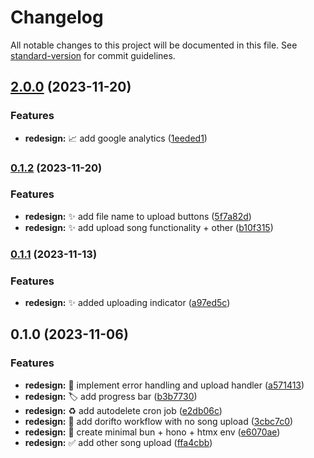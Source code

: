 # Changelog

All notable changes to this project will be documented in this file. See [standard-version](https://github.com/conventional-changelog/standard-version) for commit guidelines.

## [2.0.0](https://github.com/AideTechBot/dorifto.racing/compare/v0.1.2...v2.0.0) (2023-11-20)


### Features

* **redesign:** :chart_with_upwards_trend: add google analytics ([1eeded1](https://github.com/AideTechBot/dorifto.racing/commit/1eeded106fbb108fe996df76bcada70074635479))

### [0.1.2](https://github.com/AideTechBot/dorifto.racing/compare/v0.1.1...v0.1.2) (2023-11-20)


### Features

* **redesign:** :sparkles: add file name to upload buttons ([5f7a82d](https://github.com/AideTechBot/dorifto.racing/commit/5f7a82ddd71c508bd2f65be433d47a9491b3f18a))
* **redesign:** :sparkles: add upload song functionality + other ([b10f315](https://github.com/AideTechBot/dorifto.racing/commit/b10f31588a4ec701c8f11355a61155e6a15f389d))

### [0.1.1](https://github.com/AideTechBot/dorifto.racing/compare/v0.1.0...v0.1.1) (2023-11-13)


### Features

* **redesign:** :sparkles: added uploading indicator ([a97ed5c](https://github.com/AideTechBot/dorifto.racing/commit/a97ed5cb277ae9be8a8571ab297b101e144dde2c))

## 0.1.0 (2023-11-06)


### Features

* **redesign:** :art: implement error handling and upload handler ([a571413](https://github.com/AideTechBot/dorifto.racing/commit/a571413292269199617a13c745272357c41f8b16))
* **redesign:** :label: add progress bar ([b3b7730](https://github.com/AideTechBot/dorifto.racing/commit/b3b77305d8645b522464dd4d880ab62c8e414468))
* **redesign:** :recycle: add autodelete cron job ([e2db06c](https://github.com/AideTechBot/dorifto.racing/commit/e2db06cf5a15219c6162302d4ca19ccab11968b7))
* **redesign:** :rotating_light: add dorifto workflow with no song upload ([3cbc7c0](https://github.com/AideTechBot/dorifto.racing/commit/3cbc7c09473c18082d8bcdddc1d69dabd04943b3))
* **redesign:** :tada: create minimal bun + hono + htmx env ([e6070ae](https://github.com/AideTechBot/dorifto.racing/commit/e6070ae6647538832a1496bf6f2f05f5a68486e5))
* **redesign:** :white_check_mark: add other song upload ([ffa4cbb](https://github.com/AideTechBot/dorifto.racing/commit/ffa4cbb37ec7f607ed2df6210dfd83508dd4e019))
